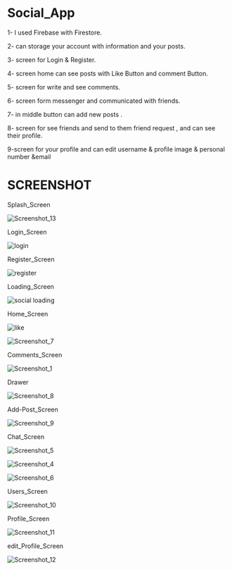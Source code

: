 # Social_App

1- I used Firebase with Firestore.

2- can storage your account with information and your posts.

3- screen for Login & Register.

4- screen home can see posts with Like Button and comment Button.

5- screen for write and see comments.

6- screen form messenger and communicated with friends.

7- in middle button can add new posts .

8- screen for see friends and send to them friend request , and can see their profile.

9-screen for your profile and can edit username & profile image & personal number &email

# SCREENSHOT


Splash_Screen
 
 
![Screenshot_13](https://user-images.githubusercontent.com/91891462/179549040-9e6a0518-8ef6-4f33-87bf-4d068cb09ecd.png)


Login_Screen
 
 
![login](https://user-images.githubusercontent.com/91891462/179547573-73877112-01f3-4756-b2b7-5b3490a4485a.png)

Register_Screen

![register](https://user-images.githubusercontent.com/91891462/179547598-0bda357e-60a6-4fa0-a200-3a3df97768e9.png)


Loading_Screen
 
 
![social loading](https://user-images.githubusercontent.com/91891462/179529041-9de31c91-8697-4e48-b95a-df9f1a0c9800.png)


Home_Screen
 
 
![like](https://user-images.githubusercontent.com/91891462/179549991-67c41e6f-6165-435a-b252-2ffa15c24af0.png)

 
![Screenshot_7](https://user-images.githubusercontent.com/91891462/179549455-4f89a82c-5d7e-46c0-b4d2-afe937038102.png)
 

Comments_Screen
 
 
![Screenshot_1](https://user-images.githubusercontent.com/91891462/179550314-14417937-c839-4aef-a2ca-0f72f593314e.png)


Drawer
 
 
![Screenshot_8](https://user-images.githubusercontent.com/91891462/179550390-a4f6712d-2378-4fad-945e-404683a14934.png)


Add-Post_Screen
 
 
![Screenshot_9](https://user-images.githubusercontent.com/91891462/179550418-081959bc-56b4-47e7-aea4-06f52c302a50.png)


Chat_Screen
 
 
![Screenshot_5](https://user-images.githubusercontent.com/91891462/179550449-d66674d0-1630-4258-b68f-0f757adbe130.png)


![Screenshot_4](https://user-images.githubusercontent.com/91891462/179550477-e5cc09e3-12e5-4bce-b091-f9bef118712e.png)

![Screenshot_6](https://user-images.githubusercontent.com/91891462/179551055-f6081f7e-7f8c-43be-afa8-b5e6a75092c1.png)


Users_Screen
 
 
![Screenshot_10](https://user-images.githubusercontent.com/91891462/179551135-3bba0f0d-cd85-4182-ab54-66332fd2a1f7.png)


Profile_Screen
 
 
![Screenshot_11](https://user-images.githubusercontent.com/91891462/179551151-41e97712-0e13-48d2-bb28-afbe229d184d.png)


edit_Profile_Screen
 
 
![Screenshot_12](https://user-images.githubusercontent.com/91891462/179551172-22ca6212-214e-488f-8883-a5c03b98f9b7.png)
